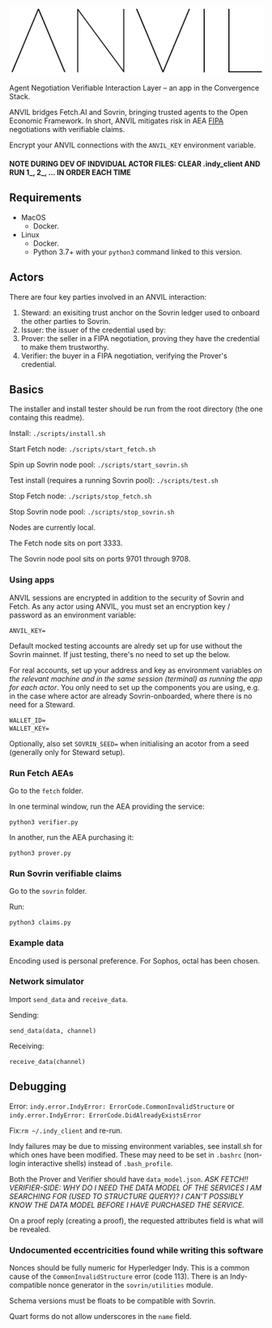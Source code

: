 ![ANVIL](./docs/img/anvil-transparent.png)

Agent Negotiation Verifiable Interaction Layer – an app in the Convergence Stack.

ANVIL bridges Fetch.AI and Sovrin, bringing trusted agents to the Open Economic Framework. In short, ANVIL mitigates risk in AEA [FIPA](https://en.wikipedia.org/wiki/Foundation_for_Intelligent_Physical_Agents) negotiations with verifiable claims.

Encrypt your ANVIL connections with the `ANVIL_KEY` environment variable.

#### NOTE DURING DEV OF INDVIDUAL ACTOR FILES: CLEAR .indy_client AND RUN 1_, 2_, ... IN ORDER EACH TIME

## Requirements

- MacOS
  - Docker.
- Linux
  - Docker.
  - Python 3.7+ with your `python3` command linked to this version.

## Actors

There are four key parties involved in an ANVIL interaction:
1. Steward: an exisiting trust anchor on the Sovrin ledger used to onboard the other parties to Sovrin.
2. Issuer: the issuer of the credential used by:
3. Prover: the seller in a FIPA negotiation, proving they have the credential to make them trustworthy.
4. Verifier: the buyer in a FIPA negotiation, verifying the Prover's credential.


## Basics

The installer and install tester should be run from the root directory (the one containg this readme).

Install: `./scripts/install.sh`

Start Fetch node: `./scripts/start_fetch.sh`

Spin up Sovrin node pool: `./scripts/start_sovrin.sh`

Test install (requires a running Sovrin pool): `./scripts/test.sh`

Stop Fetch node: `./scripts/stop_fetch.sh`

Stop Sovrin node pool: `./scripts/stop_sovrin.sh`

Nodes are currently local.

The Fetch node sits on port 3333.

The Sovrin node pool sits on ports 9701 through 9708.

### Using apps


ANVIL sessions are encrypted in addition to the security of Sovrin and Fetch. As any actor using ANVIL, you must set an encryption key / password as an environment variable:
```
ANVIL_KEY=
```

Default mocked testing accounts are alredy set up for use without the Sovrin mainnet. If just testing, there's no need to set up the below.

For real accounts, set up your address and key as environment variables *on the relevant machine and in the same session (terminal) as running the app for each actor*. You only need to set up the components you are using, e.g. in the case where actor are already Sovrin-onboarded, where there is no need for a Steward.

```
WALLET_ID=
WALLET_KEY=
```

Optionally, also set `SOVRIN_SEED=` when initialising an acotor from a seed (generally only for Steward setup).

### Run Fetch AEAs

Go to the `fetch` folder.

In one terminal window, run the AEA providing the service:
```
python3 verifier.py
```

In another, run the AEA purchasing it:
```
python3 prover.py
```

### Run Sovrin verifiable claims

Go to the `sovrin` folder.

Run:
```
python3 claims.py
```

### Example data

Encoding used is personal preference. For Sophos, octal has been chosen.


### Network simulator

Import `send_data` and `receive_data`.

Sending:
```
send_data(data, channel)
```

Receiving:
```
receive_data(channel)
```


## Debugging

Error: `indy.error.IndyError: ErrorCode.CommonInvalidStructure` or `indy.error.IndyError: ErrorCode.DidAlreadyExistsError`

Fix:`rm ~/.indy_client` and re-run.

Indy failures may be due to missing environment variables, see install.sh for which ones have been modified. These may need to be set in `.bashrc` (non-login interactive shells) instead of `.bash_profile`.

Both the Prover and Verifier should have `data_model.json`. *ASK FETCH!! VERIFIER-SIDE: WHY DO I NEED THE DATA MODEL OF THE SERVICES I AM SEARCHING FOR (USED TO STRUCTURE QUERY)? I CAN'T POSSIBLY KNOW THE DATA MODEL BEFORE I HAVE PURCHASED THE SERVICE.*

On a proof reply (creating a proof), the requested attributes field is what will be revealed.


### Undocumented eccentricities found while writing this software

Nonces should be fully numeric for Hyperledger Indy. This is a common cause of the `CommonInvalidStructure` error (code 113). There is an Indy-compatible nonce generator in the `sovrin/utilities` module.

Schema versions must be floats to be compatible with Sovrin.

Quart forms do not allow underscores in the `name` field.
